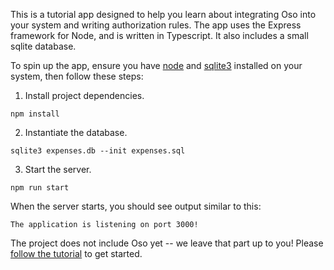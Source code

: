 This is a tutorial app designed to help you learn about integrating Oso into your system and writing authorization rules. The app uses the Express framework for Node, and is written in Typescript. It also includes a small sqlite database.

To spin up the app, ensure you have [node](https://nodejs.org/en/) and [sqlite3](https://www.sqlite.org/index.html) installed on your system, then follow these steps:

1. Install project dependencies.

```
npm install
```

2. Instantiate the database.

```
sqlite3 expenses.db --init expenses.sql
```

3. Start the server.

```
npm run start
```

When the server starts, you should see output similar to this:

```
The application is listening on port 3000!
```

The project does not include Oso yet -- we leave that part up to you! Please [follow the tutorial](https://docs.osohq.com/node/getting-started/application.html) to get started.

